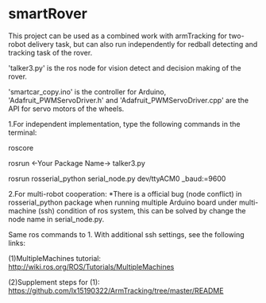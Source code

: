 # smartRover
This project can be used as a combined work with armTracking for two-robot delivery task, but can also run independently for redball detecting and tracking task of the rover.

'talker3.py' is the ros node for vision detect and decision making of the rover. 

'smartcar_copy.ino' is the controller for Arduino, 'Adafruit_PWMServoDriver.h' and 'Adafruit_PWMServoDriver.cpp' are the API for servo motors of the wheels.

1.For independent implementation, type the following commands in the terminal:

roscore

rosrun <-Your Package Name-> talker3.py

rosrun rosserial_python serial_node.py dev/ttyACM0 _baud:=9600

2.For multi-robot cooperation:
*There is a official bug (node conflict) in rosserial_python package when running multiple Arduino board under multi-machine (ssh) condition of ros system, this can be solved by change the node name in serial_node.py.

Same ros commands to 1. With additional ssh settings, see the following links:

(1)MultipleMachines tutorial: http://wiki.ros.org/ROS/Tutorials/MultipleMachines

(2)Supplement steps for (1): https://github.com/lx15190322/ArmTracking/tree/master/README
